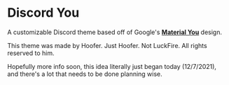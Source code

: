 # Discord You
A customizable Discord theme based off of Google's **[Material You](https://m3.material.io/)** design.

This theme was made by Hoofer. Just Hoofer. Not LuckFire. All rights reserved to him.

Hopefully more info soon, this idea literally just began today (12/7/2021), and there's a lot that needs to be done planning wise.
